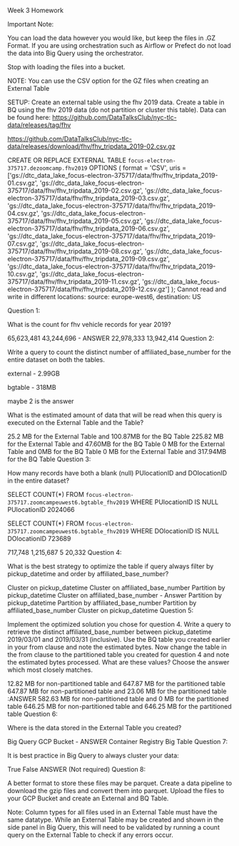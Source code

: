 Week 3 Homework

Important Note:

You can load the data however you would like, but keep the files in .GZ Format. If you are using orchestration such as Airflow or Prefect do not load the data into Big Query using the orchestrator.

Stop with loading the files into a bucket.

NOTE: You can use the CSV option for the GZ files when creating an External Table

SETUP:
Create an external table using the fhv 2019 data.
Create a table in BQ using the fhv 2019 data (do not partition or cluster this table).
Data can be found here: https://github.com/DataTalksClub/nyc-tlc-data/releases/tag/fhv

https://github.com/DataTalksClub/nyc-tlc-data/releases/download/fhv/fhv_tripdata_2019-02.csv.gz





CREATE OR REPLACE EXTERNAL TABLE `focus-electron-375717.dezoomcamp.fhv2019`
OPTIONS (
  format = 'CSV',
  uris = ['gs://dtc_data_lake_focus-electron-375717/data/fhv/fhv_tripdata_2019-01.csv.gz',
  'gs://dtc_data_lake_focus-electron-375717/data/fhv/fhv_tripdata_2019-02.csv.gz',
  'gs://dtc_data_lake_focus-electron-375717/data/fhv/fhv_tripdata_2019-03.csv.gz',
  'gs://dtc_data_lake_focus-electron-375717/data/fhv/fhv_tripdata_2019-04.csv.gz',
  'gs://dtc_data_lake_focus-electron-375717/data/fhv/fhv_tripdata_2019-05.csv.gz',
  'gs://dtc_data_lake_focus-electron-375717/data/fhv/fhv_tripdata_2019-06.csv.gz',
  'gs://dtc_data_lake_focus-electron-375717/data/fhv/fhv_tripdata_2019-07.csv.gz',
  'gs://dtc_data_lake_focus-electron-375717/data/fhv/fhv_tripdata_2019-08.csv.gz',
  'gs://dtc_data_lake_focus-electron-375717/data/fhv/fhv_tripdata_2019-09.csv.gz',
  'gs://dtc_data_lake_focus-electron-375717/data/fhv/fhv_tripdata_2019-10.csv.gz',
  'gs://dtc_data_lake_focus-electron-375717/data/fhv/fhv_tripdata_2019-11.csv.gz',
  'gs://dtc_data_lake_focus-electron-375717/data/fhv/fhv_tripdata_2019-12.csv.gz']
);
Cannot read and write in different locations: source: europe-west6, destination: US

Question 1:

What is the count for fhv vehicle records for year 2019?

65,623,481
43,244,696 - ANSWER
22,978,333
13,942,414
Question 2:

Write a query to count the distinct number of affiliated_base_number for the entire dataset on both the tables.

external - 2.99GB

bgtable - 318MB

maybe 2 is the answer


What is the estimated amount of data that will be read when this query is executed on the External Table and the Table?

25.2 MB for the External Table and 100.87MB for the BQ Table
225.82 MB for the External Table and 47.60MB for the BQ Table
0 MB for the External Table and 0MB for the BQ Table
0 MB for the External Table and 317.94MB for the BQ Table
Question 3:

How many records have both a blank (null) PUlocationID and DOlocationID in the entire dataset?

SELECT COUNT(*) FROM `focus-electron-375717.zoomcampeuwest6.bgtable_fhv2019` WHERE PUlocationID IS NULL 
PUlocationID 2024066

SELECT COUNT(*) FROM `focus-electron-375717.zoomcampeuwest6.bgtable_fhv2019` WHERE DOlocationID IS NULL 
DOlocationID 723689

717,748
1,215,687
5
20,332
Question 4:

What is the best strategy to optimize the table if query always filter by pickup_datetime and order by affiliated_base_number?

Cluster on pickup_datetime Cluster on affiliated_base_number
Partition by pickup_datetime Cluster on affiliated_base_number - Answer
Partition by pickup_datetime Partition by affiliated_base_number
Partition by affiliated_base_number Cluster on pickup_datetime
Question 5:

Implement the optimized solution you chose for question 4. Write a query to retrieve the distinct affiliated_base_number between pickup_datetime 2019/03/01 and 2019/03/31 (inclusive).
Use the BQ table you created earlier in your from clause and note the estimated bytes. Now change the table in the from clause to the partitioned table you created for question 4 and note the estimated bytes processed. What are these values? Choose the answer which most closely matches.

12.82 MB for non-partitioned table and 647.87 MB for the partitioned table
647.87 MB for non-partitioned table and 23.06 MB for the partitioned table :ANSWER
582.63 MB for non-partitioned table and 0 MB for the partitioned table
646.25 MB for non-partitioned table and 646.25 MB for the partitioned table
Question 6:

Where is the data stored in the External Table you created?

Big Query 
GCP Bucket - ANSWER
Container Registry
Big Table
Question 7:

It is best practice in Big Query to always cluster your data:

True
False ANSWER
(Not required) Question 8:

A better format to store these files may be parquet. Create a data pipeline to download the gzip files and convert them into parquet. Upload the files to your GCP Bucket and create an External and BQ Table.

Note: Column types for all files used in an External Table must have the same datatype. While an External Table may be created and shown in the side panel in Big Query, this will need to be validated by running a count query on the External Table to check if any errors occur.